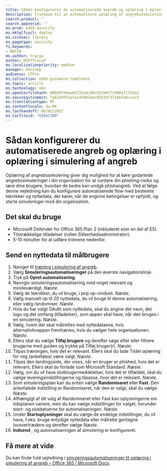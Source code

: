 ```yaml
---
title: Sådan konfigurerer du automatiserede angreb og oplæring i oplæring i simulering af angreb
description: Trinnene til at automatisere oplæring af angrebssimulering og sende en nyttedata til målbrugere. Ved at følge denne vejledning lærer du at oprette automatiserede angrebsflow med specifikke teknikker og nyttedata.
search.product: ''
search.appverid: ''
ms.prod: m365-security
ms.mktglfcycl: deploy
ms.sitesec: library
ms.pagetype: security
f1.keywords:
- NOCSH
ms.author: tracyp
author: MSFTTracyP
ms.localizationpriority: medium
manager: dansimp
audience: ITPro
ms.collection: m365-guidance-templates
ms.topic: article
ms.technology: mdo
ms.openlocfilehash: 008d4fd4aeb4725a4c96c917e077c900af1741e2
ms.sourcegitcommit: 7ab324551afac4fd82abc015247371ebfe6ccac2
ms.translationtype: MT
ms.contentlocale: da-DK
ms.lasthandoff: 06/02/2022
ms.locfileid: "65842380"
---
```

# <a name="how-to-setup-automated-attacks-and-training-within-attack-simulation-training"></a>Sådan konfigurerer du automatiserede angreb og oplæring i oplæring i simulering af angreb

Oplæring af angrebssimulering giver dig mulighed for at køre godartede angrebssimuleringer i din organisation for at vurdere din phishing-risiko og lære dine brugere, hvordan de bedre kan undgå phishangreb. Ved at følge denne vejledning kan du konfigurere automatiserede flow med bestemte teknikker og nyttedata, der kører, når de angivne betingelser er opfyldt, og starte simuleringer mod din organisation.

## <a name="what-youll-need"></a>Det skal du bruge

- Microsoft Defender for Office 365 Plan 2 (inkluderet som en del af E5).
- Tilstrækkelige tilladelser (rollen Sikkerhedsadministrator).
- 5-10 minutter for at udføre trinnene nedenfor.

## <a name="send-a-payload-to-target-users"></a>Send en nyttedata til målbrugere

1. Naviger til [træning i simulering af angreb](https://security.microsoft.com/attacksimulator).
1. Vælg **Simuleringsautomatiseringer** på den øverste navigationslinje.
1. Tryk på **Opret automatisering**.
1. Navngiv simuleringsautomatisering med noget relevant og mindeværdigt. *Næste*.
1. Vælg de teknikker, du vil bruge, i pop op-vinduet. *Næste*.
1. Vælg manuelt op til 20 nyttedata, du vil bruge til denne automatisering, eller vælg randomiser. *Næste*.
1. Hvis du har valgt OAuth som nyttedata, skal du angive det navn, det logo og det omfang (tilladelser), som appen skal have, når den bruges i en simulering. *Næste*.
1. Vælg, hvem der skal målrettes med nyttedataene, hvis alternativknappen fremhæves, hvis du vælger hele organisationen. *Næste*.
1. Ellers skal du vælge **Tilføj brugere** og derefter søge efter eller filtrere brugerne med guiden og trykke på Tilføj bruger(r). *Næste*.
1. Tilpas træningen, hvis det er relevant. Ellers skal du lade Tildel oplæring for mig (anbefales) være valgt. *Næste*.
1. Tilpas den landingsside, der vises, når en bruger er phished, hvis det er relevant. Ellers skal du forlade som Microsoft Standard. *Næste*.
1. Vælg, om du vil have slutbrugermeddelelser, hvis det er tilfældet, skal du vælge leveringsindstillingerne og tilpasse, hvor det er relevant. *Næste*.
1. Som simuleringsplan kan du enten vælge **Randomiseret** eller **Fast**. Den anbefalede indstilling er Randomiseret, når den er valgt, skal du vælge *Næste*.
1. Afhængigt af dit valg af Randomiseret eller Fast kan oplysningerne om tidsplanen variere, men du kan vælge indstillinger for valget, herunder start- og slutdatoerne for automatiseringen. *Næste*.
1. Under **Startoplysninger** skal du vælge de endelige indstillinger, du vil have, f.eks. bruge entydige nyttedata eller målrette gentagne lovovertrædere og derefter vælge *Næste*.
1. **Indsend** , og automatiseringen af simulering er konfigureret.

## <a name="learn-more"></a>Få mere at vide

Du kan finde fuld vejledning i [simuleringsautomatiseringer til oplæring i simulering af angreb – Office 365 | Microsoft Docs](../../office-365-security/attack-simulation-training-simulation-automations.md).
